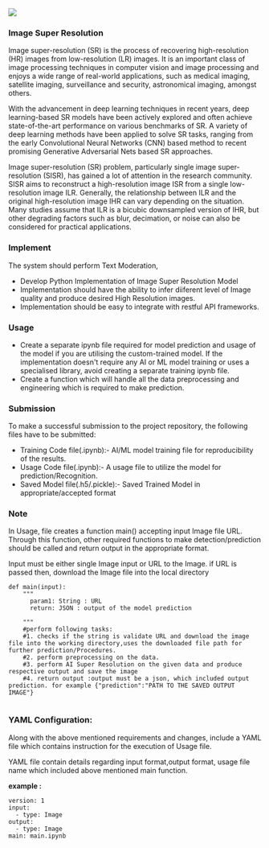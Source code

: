 <img src="https://editor.analyticsvidhya.com/uploads/13629post.JPG">

### Image Super Resolution

Image super-resolution (SR) is the process of recovering high-resolution (HR) images from low-resolution (LR) images. It is an important class of image processing techniques in computer vision and image processing and enjoys a wide range of real-world applications, such as medical imaging, satellite imaging, surveillance and security, astronomical imaging, amongst others.

With the advancement in deep learning techniques in recent years, deep learning-based SR models have been actively explored and often achieve state-of-the-art performance on various benchmarks of SR. A variety of deep learning methods have been applied to solve SR tasks, ranging from the early Convolutional Neural Networks (CNN) based method to recent promising Generative Adversarial Nets based SR approaches.

Image super-resolution (SR) problem, particularly single image super-resolution (SISR), has gained a lot of attention in the research community. SISR aims to reconstruct a high-resolution image ISR from a single low-resolution image ILR. Generally, the relationship between ILR and the original high-resolution image IHR can vary depending on the situation. Many studies assume that ILR is a bicubic downsampled version of IHR, but other degrading factors such as blur, decimation, or noise can also be considered for practical applications.

### Implement

The system should perform Text Moderation,

* Develop Python Implementation of Image Super Resolution Model
* Implementation should have the ability to infer diiferent level of Image quality and produce desired High Resolution images.
* Implementation should be easy to integrate with restful API frameworks.

### Usage

* Create a separate ipynb file required for model prediction and usage of the model if you are utilising the custom-trained model. If the implementation doesn't require any AI or ML model training or uses a specialised library, avoid creating a separate training ipynb file.
* Create a function which will handle all the data preprocessing and engineering which is required to make prediction.

### Submission

To make a successful submission to the project repository, the following files have to be submitted:

* Training Code file(.ipynb):- AI/ML model training file for reproducibility of the results.
* Usage Code file(.ipynb):- A usage file to utilize the model for prediction/Recognition.
* Saved Model file(.h5/.pickle):- Saved Trained Model in appropriate/accepted format


### Note

In Usage, file creates a function main() accepting  input Image file URL. Through this function, other required functions to make detection/prediction should be called and return output in the appropriate format.

Input must be either single Image input or URL to the Image. if URL is passed then, download the Image file into the local directory
```
def main(input):  
    """
      param1: String : URL
      return: JSON : output of the model prediction

    """
    #perform following tasks:
    #1. checks if the string is validate URL and download the image file into the working directory,uses the downloaded file path for further prediction/Procedures.
    #2. perform preprocessing on the data.
    #3. perform AI Super Resolution on the given data and produce respective output and save the image
    #4. return output :output must be a json, which included output prediction. for example {"prediction":"PATH TO THE SAVED OUTPUT IMAGE"}
    
```
### YAML Configuration:

Along with the above mentioned requirements and changes, include a YAML file which contains instruction for the execution of Usage file.

YAML file contain details regarding input format,output format, usage file name which included above mentioned main function.

**example :**

```
version: 1
input:
  - type: Image
output:
  - type: Image
main: main.ipynb
```

